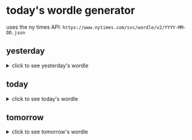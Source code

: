 # today's wordle generator

uses the ny times API: `https://www.nytimes.com/svc/wordle/v2/YYYY-MM-DD.json`

## yesterday

<details>
    <summary>click to see yesterday's wordle</summary>

    abhor

</details>

## today

<details>
    <summary>click to see today's wordle</summary>

    motel

</details>

## tomorrow

<details>
    <summary>click to see tomorrow's wordle</summary>

    rabid

</details>
